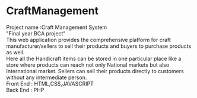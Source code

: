 # CraftManagement
Project name&nbsp;:Craft Management System<br>
"Final year BCA project"<br>
This web application provides the comprehensive platform for craft manufacturer/sellers to sell their products and buyers to purchase products as well.<br>
Here all the Handicraft items can be stored in one particular place like a store where products can reach not only National markets but also International market. Sellers can sell their products directly to customers without any intermediate person.<br>
Front End : HTML,CSS,JAVASCRIPT<br>
Back End : PHP

